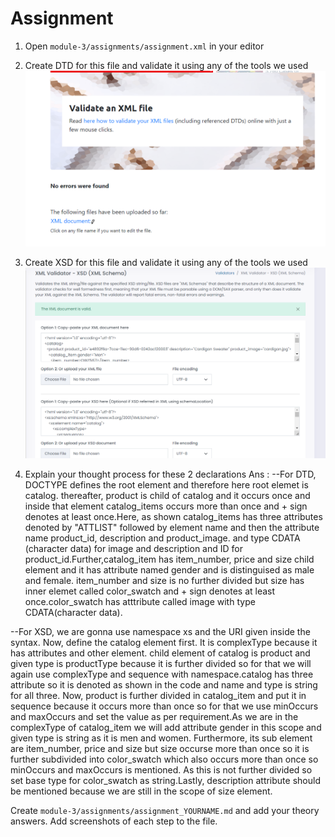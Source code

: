 # Assignment

1. Open `module-3/assignments/assignment.xml` in your editor

2. Create DTD for this file and validate it using any of the tools we used
![image info](../assignments/AssignmentSS1.png)

3. Create XSD for this file and validate it using any of the tools we used
![image info](../assignments/AssignmentSS2.png)

4. Explain your thought process for these 2 declarations
Ans : 
--For DTD, DOCTYPE defines the root element and therefore here root elemet is catalog. thereafter, product is child of catalog and it occurs once and inside that element catalog_items occurs more than once and + sign denotes at least once.Here, as shown catalog_items has three attributes denoted by "ATTLIST" followed by element name and then the attribute name product_id, description and product_image. and type CDATA (character data) for image and description and ID for product_id.Further,catalog_item has item_number, price and size child element and it has attribute named gender and is distinguised as male and female. item_number and size is no further divided but size has inner elemet called color_swatch and + sign denotes at least once.color_swatch has atttribute called image with type CDATA(character data).

--For XSD, we are gonna use namespace xs and the URI given inside the syntax. Now, define the catalog element first. It is complexType because it has attributes and other element. child element of catalog is product and given type is productType because it is further divided so for that we will again use complexType and sequence with namespace.catalog has three attribute so it is denoted as shown in the code and name and type is string for all three. Now, product is further divided in catalog_item and put it in sequence because it occurs more than once so for that we use minOccurs and maxOccurs and set the value as per requirement.As we are in the complexType of catalog_item we will add attribute gender in this scope and given type is string as it is men and women. Furthermore, its sub element are item_number, price and size but size occurse more than once so it is further subdivided into color_swatch which also occurs more than once so minOccurs and maxOccurs is mentioned. As this is not further divided so set base type for color_swatch as string.Lastly, description attribute should be mentioned because we are still in the scope of size element.

Create `module-3/assignments/assignment_YOURNAME.md` and add your theory answers. Add screenshots of each step to the file.